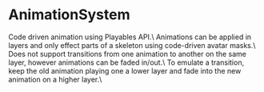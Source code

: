 # AnimationSystem
Code driven animation using Playables API.\\
Animations can be applied in layers and only effect parts of a skeleton using code-driven avatar masks.\\
Does not support transitions from one animation to another on the same layer, however animations can be faded in/out.\\
To emulate a transition, keep the old animation playing one a lower layer and fade into the new animation on a higher layer.\\
